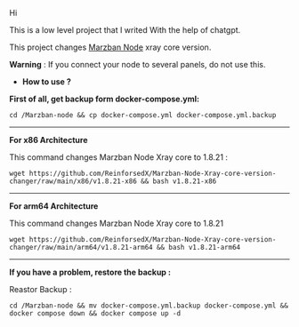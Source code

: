 Hi

This is a low level project that I writed With the help of chatgpt.

This project changes [Marzban Node](https://github.com/Gozargah/Marzban-node) xray core version.

**Warning** : If you connect your node to several panels, do not use this.

- **How to use ?**

**First of all, get backup form docker-compose.yml:**
```
cd /Marzban-node && cp docker-compose.yml docker-compose.yml.backup
```
-----------------------------------------------------

**For x86 Architecture**

This command changes Marzban Node Xray core to 1.8.21 :

```
wget https://github.com/ReinforsedX/Marzban-Node-Xray-core-version-changer/raw/main/x86/v1.8.21-x86 && bash v1.8.21-x86
```
-----------------------------------------------------
**For arm64 Architecture**

This command changes Marzban Node Xray core to 1.8.21

```
wget https://github.com/ReinforsedX/Marzban-Node-Xray-core-version-changer/raw/main/arm64/v1.8.21-arm64 && bash v1.8.21-arm64
```
----------------------------------------------------
**If you have a problem, restore the backup :**

Reastor Backup :
```
cd /Marzban-node && mv docker-compose.yml.backup docker-compose.yml && docker compose down && docker compose up -d
```

